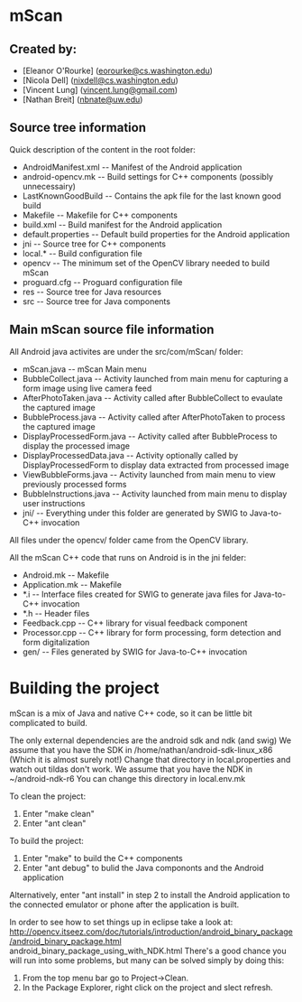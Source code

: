 mScan
=====

Created by:
-----------
* [Eleanor O'Rourke] (eorourke@cs.washington.edu)
* [Nicola Dell] (nixdell@cs.washington.edu)
* [Vincent Lung] (vincent.lung@gmail.com)
* [Nathan Breit] (nbnate@uw.edu)

Source tree information
-----------------------
Quick description of the content in the root folder:

* AndroidManifest.xml -- Manifest of the Android application
* android-opencv.mk   -- Build settings for C++ components (possibly unnecessairy)
* LastKnownGoodBuild  -- Contains the apk file for the last known good build
* Makefile	-- Makefile for C++ components
* build.xml -- Build manifest for the Android application
* default.properties  -- Default build properties for the Android application
* jni -- Source tree for C++ components
* local.* -- Build configuration file
* opencv -- The minimum set of the OpenCV library needed to build mScan
* proguard.cfg -- Proguard configuration file
* res -- Source tree for Java resources
* src -- Source tree for Java components

Main mScan source file information
----------------------------------

All Android java activites are under the src/com/mScan/ folder:

* mScan.java -- mScan Main menu
* BubbleCollect.java -- Activity launched from main menu for capturing a form image using live camera feed
* AfterPhotoTaken.java -- Activity called after BubbleCollect to evaulate the captured image
* BubbleProcess.java -- Activity called after AfterPhotoTaken to process the captured image
* DisplayProcessedForm.java	-- Activity called after BubbleProcess to display the processed image
* DisplayProcessedData.java	-- Activity optionally called by DisplayProcessedForm to display data extracted from processed image
* ViewBubbleForms.java -- Activity launched from main menu to view previously processed forms
* BubbleInstructions.java -- Activity launched from main menu to display user instructions
* jni/ -- Everything under this folder are generated by SWIG to Java-to-C++ invocation
	
All files under the opencv/ folder came from the OpenCV library.

All the mScan C++ code that runs on Android is in the jni felder:

* Android.mk -- Makefile
* Application.mk -- Makefile
* *.i -- Interface files created for SWIG to generate java files for Java-to-C++ invocation
* *.h -- Header files
* Feedback.cpp -- C++ library for visual feedback component 
* Processor.cpp	-- C++ library for form processing, form detection and form digitalization
* gen/ -- Files generated by SWIG for Java-to-C++ invocation

Building the project
====================
mScan is a mix of Java and native C++ code, so it can be little bit complicated to build.

The only external dependencies are the android sdk and ndk (and swig)
We assume that you have the SDK in /home/nathan/android-sdk-linux_x86 (Which it is almost surely not!)
Change that directory in local.properties and watch out tildas don't work.
We assume that you have the NDK in ~/android-ndk-r6
You can change this directory in local.env.mk

To clean the project:

1. Enter "make clean"
2. Enter "ant clean"

To build the project:

1. Enter "make" to build the C++ components
2. Enter "ant debug" to bulid the Java compononts and the Android application

Alternatively, enter "ant install" in step 2 to install the Android application to the connected
emulator or phone after the application is built.

In order to see how to set things up in eclipse take a look at:
http://opencv.itseez.com/doc/tutorials/introduction/android_binary_package/android_binary_package.html
android_binary_package_using_with_NDK.html
There's a good chance you will run into some problems, but many can be solved simply by doing this:

1. From the top menu bar go to Project->Clean.
2. In the Package Explorer, right click on the project and slect refresh.
